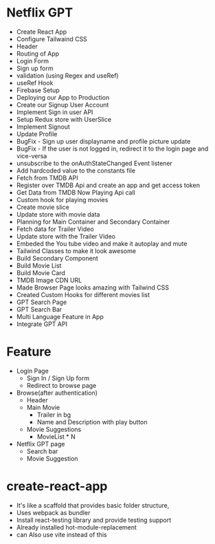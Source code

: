 # Netflix GPT

- Create React App
- Configure Tailwaind CSS
- Header
- Routing of App
- Login Form
- Sign up form
- validation (using Regex and useRef)
- useRef Hook
- Firebase Setup
- Deploying our App to Production
- Create our Signup User Account
- Implement Sign in user API
- Setup Redux store with UserSlice
- Implement Signout
- Update Profile
- BugFix - Sign up user displayname and profile picture update
- BugFix - If the user is not logged in, redirect it to the login page and vice-versa
- unsubscribe to the onAuthStateChanged Event listener
- Add hardcoded value to the constants file
- Fetch from TMDB API
- Register over TMDB Api and create an app and get access token
- Get Data from TMDB Now Playing Api call
- Custom hook for playing movies
- Create movie slice
- Update store with movie data
- Planning for Main Container and Secondary Container
- Fetch data for Trailer Video
- Update store with the Trailer Video
- Embeded the You tube video and make it autoplay and mute
- Tailwind Classes to make it look awesome
- Build Secondary Component
- Build Movie List
- Build Movie Card
- TMDB Image CDN URL
- Made Browser Page looks amazing with Tailwind CSS
- Created Custom Hooks for different movies list
- GPT Search Page
- GPT Search Bar
- Multi Language Feature in App
- Integrate GPT API

# Feature

- Login Page
  - Sign In / Sign Up form
  - Redirect to browse page
- Browse(after authentication)
  - Header
  - Main Movie
    - Trailer in bg
    - Name and Description with play button
  - Movie Suggestions
    - MovieList \* N
- Netflix GPT page
  - Search bar
  - Movie Suggestion

# create-react-app

- It's like a scaffold that provides basic folder structure,
- Uses webpack as bundler
- Install react-testing library and provide testing support
- Already installed hot-module-replacement
- can Also use vite instead of this
